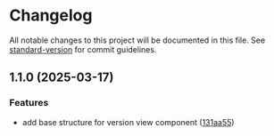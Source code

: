# Changelog

All notable changes to this project will be documented in this file. See [standard-version](https://github.com/conventional-changelog/standard-version) for commit guidelines.

## 1.1.0 (2025-03-17)

### Features

- add base structure for version view component ([131aa55](https://github.com/zenkiet/ngx-version-view/commit/131aa55699eda43c1a4965811a19a5b886acb6f3))

